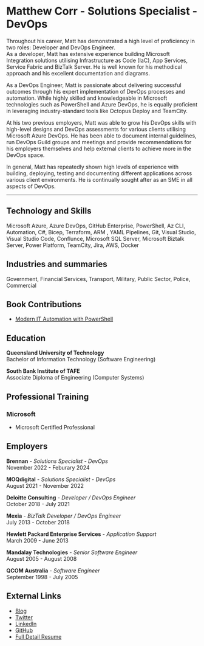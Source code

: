 # Matthew Corr - Solutions Specialist - DevOps

Throughout his career, Matt has demonstrated a high level of proficiency in two roles: Developer and DevOps Engineer.  
As a developer, Matt has extensive experience building Microsoft Integration solutions utilising Infrastructure as Code (IaC), App Services, Service Fabric and BizTalk Server. He is well known for his methodical approach and his excellent documentation and diagrams.  

As a DevOps Engineer, Matt is passionate about delivering successful outcomes through his expert implementation of DevOps processes and automation. While highly skilled and knowledgeable in Microsoft technologies such as PowerShell and Azure DevOps, he is equally proficient in leveraging industry-standard tools like Octopus Deploy and TeamCity.

At his two previous employers, Matt was able to grow his DevOps skills with high-level designs and DevOps assessments for various clients utilising Microsoft Azure DevOps. He has been able to document internal guidelines, run DevOps Guild groups and meetings and provide recommendations for his employers themselves and help external clients to achieve more in the DevOps space.

In general, Matt has repeatedly shown high levels of experience with building, deploying, testing and documenting different applications across various client environments. He is continually sought after as an SME in all aspects of DevOps.

---

## Technology and Skills

  Microsoft Azure, Azure DevOps, GitHub Enterprise, PowerShell, Az CLI, Automation, C#, Bicep, Terraform, ARM , YAML Pipelines, Git, Visual Studio, Visual Studio Code, Conflunce, Microsoft SQL Server, Microsoft Biztalk Server, Power Platform, TeamCity, Jira, AWS, Docker

## Industries and summaries

Government, Financial Services, Transport, Military, Public Sector, Police, Commercial

## Book Contributions

- [Modern IT Automation with PowerShell](https://leanpub.com/modernautomationwithpowershell)

## Education

**Queensland University of Technology**  
Bachelor of Information Technology (Software Engineering)

**South Bank Institute of TAFE**  
Associate Diploma of Engineering (Computer Systems)

## Professional Training

### Microsoft

- Microsoft Certified Professional

## Employers

**Brennan** - *Solutions Specialist - DevOps*  
November 2022 - Feburary 2024

**MOQdigital** - *Solutions Specialist - DevOps*  
August 2021 - November 2022

**Deloitte Consulting** - *Developer / DevOps Engineer*  
October 2018 - July 2021

**Mexia** - *BizTalk Developer / DevOps Engineer*  
July 2013 - October 2018

**Hewlett Packard Enterprise Services** - *Application Support*  
March 2009 - June 2013

**Mandalay Technologies** - *Senior Software Engineer*  
August 2005 - August 2008

**QCOM Australia** - *Software Engineer*  
September 1998 - July 2005

## External Links

- [Blog](https://www.intrepidintegration.com)
- [Twitter](https://www.twitter.com/mattcorr)
- [LinkedIn](https://www.linkedin.com/mattcorr)
- [GitHub](https://www.github.com/mattcorr)
- [Full Detail Resume](https://github.com/mattcorr/resume/blob/main/matt-corr-resume.md)
